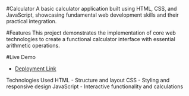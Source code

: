 #Calculator
A basic calculator application built using HTML, CSS, and JavaScript, showcasing fundamental web development skills and their practical integration.

#Features
This project demonstrates the implementation of core web technologies to create a functional calculator interface with essential arithmetic operations.

#Live Demo
- [Deployment Link](https://gurpreet-multani.github.io/Calculator-)

Technologies Used
HTML - Structure and layout
CSS - Styling and responsive design
JavaScript - Interactive functionality and calculations
